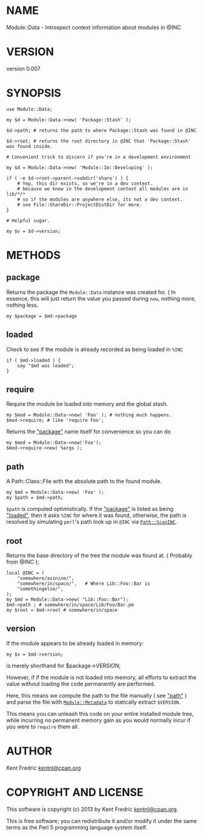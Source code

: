 # NAME

Module::Data - Introspect context information about modules in @INC

# VERSION

version 0.007

# SYNOPSIS

	use Module::Data;

	my $d = Module::Data->new( 'Package::Stash' );

	$d->path; # returns the path to where Package::Stash was found in @INC

	$d->root; # returns the root directory in @INC that 'Package::Stash' was found inside.

	# Convenient trick to discern if you're in a development environment

	my $d = Module::Data->new( 'Module::Im::Developing' );

	if ( -e $d->root->parent->subdir('share') ) {
		# Yep, this dir exists, so we're in a dev context.
		# because we know in the development context all modules are in lib/*/*
		# so if the modules are anywhere else, its not a dev context.
		# see File::ShareDir::ProjectDistDir for more.
	}

	# Helpful sugar.

	my $v = $d->version;

# METHODS

## package

Returns the package the `Module::Data` instance was created for. ( In essence,
this will just return the value you passed during `new`, nothing more, nothing
less.

	my $package = $md->package

## loaded

Check to see if the module is already recorded as being loaded in `%INC`

	if ( $md->loaded ) {
		say "$md was loaded";
	}

## require

Require the module be loaded into memory and the global stash.

    my $mod = Module::Data->new( 'Foo' ); # nothing much happens.
    $mod->require; # like 'require Foo';

Returns the ["package"](#package) name itself for convenience so you can do

    my $mod = Module::Data->new('Foo');
    $mod->require->new( %args );

## path

A Path::Class::File with the absolute path to the found module.

	my $md = Module::Data->new( 'Foo' );
	my $path = $md->path;

`$path` is computed optimistically. If the ["package"](#package) is listed as being
["loaded"](#loaded), then it asks `%INC` for where it was found, otherwise, the path is
resolved by simulating `perl`'s path look up in `@INC` via
[`Path::ScanINC`](https://metacpan.org/pod/Path::ScanINC).

## root

Returns the base directory of the tree the module was found at.
( Probably from @INC );

	local @INC = (
		"somewhere/asinine/",
		"somewhere/in/space/",   # Where Lib::Foo::Bar is
		"somethingelse/",
	);
	my $md = Module::Data->new( "Lib::Foo::Bar");
	$md->path ; # somewhere/in/space/Lib/Foo/Bar.pm
	my $root = $md->root # somewhere/in/space

## version

If the module appears to be already loaded in memory:

	my $v = $md->version;

is merely shorthand for $package->VERSION;

However, if if the module is not loaded into memory, all efforts to extract the
value without loading the code permanently are performed.

Here, this means we compute the path to the file manually ( see ["path"](#path) ) and
parse the file with [`Module::Metadata`](https://metacpan.org/pod/Module::Metadata) to statically extract `$VERSION`.

This means you can unleash this code on your entire installed module tree, while
incurring no permanent memory gain as you would normally incur if you were to
`require` them all.

# AUTHOR

Kent Fredric <kentnl@cpan.org>

# COPYRIGHT AND LICENSE

This software is copyright (c) 2013 by Kent Fredric <kentnl@cpan.org>.

This is free software; you can redistribute it and/or modify it under
the same terms as the Perl 5 programming language system itself.
